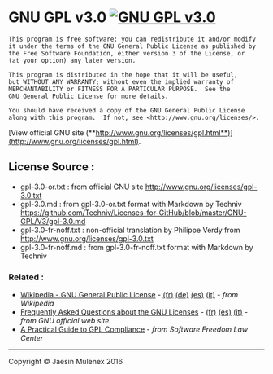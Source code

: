 
# GNU GPL v3.0 [![GNU GPL v3.0](http://www.gnu.org/graphics/gplv3-127x51.png)](http://www.gnu.org/licenses/gpl.html)

```
This program is free software: you can redistribute it and/or modify
it under the terms of the GNU General Public License as published by
the Free Software Foundation, either version 3 of the License, or
(at your option) any later version.

This program is distributed in the hope that it will be useful,
but WITHOUT ANY WARRANTY; without even the implied warranty of
MERCHANTABILITY or FITNESS FOR A PARTICULAR PURPOSE.  See the
GNU General Public License for more details.

You should have received a copy of the GNU General Public License
along with this program.  If not, see <http://www.gnu.org/licenses/>.
```

[View official GNU site (**http://www.gnu.org/licenses/gpl.html**)](http://www.gnu.org/licenses/gpl.html).

## License Source :
 - gpl-3.0-or.txt : from official GNU site <http://www.gnu.org/licenses/gpl-3.0.txt>
 - gpl-3.0.md : from gpl-3.0-or.txt format with Markdown by Techniv <https://github.com/Techniv/Licenses-for-GitHub/blob/master/GNU-GPL/V3/gpl-3.0.md>
 - gpl-3.0-fr-noff.txt : non-official translation by Philippe Verdy 
   from <http://www.gnu.org/licenses/gpl-3.0.txt>
 - gpl-3.0-fr-noff.md : from gpl-3.0-fr-noff.txt format with Markdown by Techniv

### Related : 
 - [Wikipedia - GNU General Public License](http://en.wikipedia.org/wiki/GNU_General_Public_License) - 
   [(fr)](http://fr.wikipedia.org/wiki/Licence_publique_générale_GNU)
   [(de)](http://de.wikipedia.org/wiki/GNU_General_Public_License)
   [(es)](http://es.wikipedia.org/wiki/GNU_General_Public_License)
   [(it)](http://it.wikipedia.org/wiki/GNU_General_Public_License) - 
   _from Wikipedia_
 - [Frequently Asked Questions about the GNU Licenses](http://www.gnu.org/licenses/gpl-faq.en.html) - 
   [(fr)](http://www.gnu.org/licenses/gpl-faq.fr.html)
   [(es)](http://www.gnu.org/licenses/gpl-faq.es.html)
   [(it)](http://www.gnu.org/licenses/gpl-faq.it.html) - 
   _from GNU official web site_
 - [A Practical Guide to GPL Compliance](http://www.softwarefreedom.org/resources/2008/compliance-guide.html) - 
   _from Software Freedom Law Center_

------------------------------------------------------------------------------------------------------------------------

Copyright &copy; Jaesin Mulenex 2016